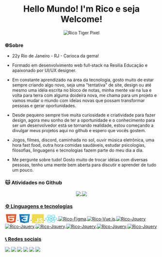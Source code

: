 <h1 align="center">Hello Mundo! I'm Rico e seja Welcome!</h1>

<div align="center">
<img alt="Rico Tiger Pixel" height="150" src="https://media0.giphy.com/media/IKOAHNRFDHK3QSsokJ/200w.webp?cid=ecf05e47mihvx191ym6p4pffumjk8zmk1riz5z8ws6iv4h63&rid=200w.webp&ct=s">
</div>

<h3> 🌐Sobre</h1>
<div>

- 22y Rio de Janeiro - RJ - Carioca da gema!
  
- Formado em desenvolvimento web full-stack na Resilia Educação e apaixonado por UI/UX designer.
  
- Em constante aprendizado na área da tecnologia, gosto muito de estar sempre criando algo novo, seja uma "tentativa" de site, design ou até mesmo uma idéia escrita no bloco de notas, minha mente vai na lua e volta para terra com alguma doideira nova, me chama para um projeto e vamos mudar o mundo com ideias novas que possam transformar pessoas e gerar oportunidades.

- Desde pequeno sempre tive muita curiosidade e criatividade para fazer design, agora meu sonho de ter a oportunidade e o conhecimento para ser um desenvolvedor está se tornando realidade, estou começando a divulgar meus projetos aqui no github e espero que vocês gostem. 

- Jogos, filmes, discord, caminhada no sol, ouvir música eletrônica, uma hora fast food, outra hora comidas saudáveis, estudar psicologias, filosofias, linguagens e tecnologias fazem parte do meu dia a dia.
  
- Me pergunte sobre tudo! Gosto muito de trocar idéias com diversas pessoas, tenho uma mente bem aberta para discutir e aprender de tudo um pouco.
</div>

<h3> 🐱 Atividades no Github</h3>
<div align="center">
  <a href="https://github.com/enricomartins018">
  <img align="center" height="150" src="https://github-readme-stats.vercel.app/api?username=enricomartins018&show_icons=true&theme=dark&include_all_commits=true&count_private=true"/>
  <img align="center" height="150" src="https://github-readme-stats.vercel.app/api/top-langs/?username=enricomartins018&layout=compact&langs_count=7&theme=dark"/>
</div>

<h3>⚙️ Linguagens e tecnologias</h3>
<div>
 <img align="center" alt="Rico-HTML" height="30" width="40" src="https://raw.githubusercontent.com/devicons/devicon/master/icons/html5/html5-original.svg">
  <img align="center" alt="Rico-CSS" height="30" width="40" src="https://raw.githubusercontent.com/devicons/devicon/master/icons/css3/css3-original.svg">
  <img align="center" alt="Rico-Js" height="30" width="40" src="https://raw.githubusercontent.com/devicons/devicon/master/icons/javascript/javascript-plain.svg">
  <img align="center" alt="Rico-React" height="30" width="40" src="https://raw.githubusercontent.com/devicons/devicon/master/icons/react/react-original.svg">
  <img align="center" alt="Rico-Figma" height="30" width="40" src="https://cdn.jsdelivr.net/gh/devicons/devicon/icons/figma/figma-original.svg">
  <img align="center" alt="Rico-Vue.js" height="30" width="40" src="https://cdn.jsdelivr.net/gh/devicons/devicon/icons/vuejs/vuejs-original.svg">
  <img align="center" alt="Rico-Jquery" height="30" width="40" src="https://cdn.jsdelivr.net/gh/devicons/devicon/icons/jquery/jquery-original.svg">  
  <img align="center" alt="Rico-Jquery" height="30" width="40" src="https://cdn.jsdelivr.net/gh/devicons/devicon/icons/nodejs/nodejs-original.svg">
  <img align="center" alt="Rico-Jquery" height="30" width="40" src="https://cdn.jsdelivr.net/gh/devicons/devicon/icons/vscode/vscode-original.svg">
  <img align="center" alt="Rico-Jquery" height="30" width="40" src="https://cdn.jsdelivr.net/gh/devicons/devicon/icons/bootstrap/bootstrap-original.svg">
  <img align="center" alt="Rico-Jquery" height="30" width="40" src="https://cdn.jsdelivr.net/gh/devicons/devicon/icons/canva/canva-original.svg">
  <img align="center" alt="Rico-Jquery" height="30" width="40" src="https://cdn.jsdelivr.net/gh/devicons/devicon/icons/photoshop/photoshop-plain.svg" />
</div>

<h3>📞 Redes sociais</h1>

<div>
    <a href="https://github.com/enricomartins018" target="_blank"><img src="https://img.shields.io/badge/GitHub-100000?style=for-the-badge&logo=github&logoColor=white" target="_blank"></a>
    <a href="https://www.linkedin.com/in/enrico-martins018/" target="_blank"><img src="https://img.shields.io/badge/LinkedIn-0077B5?style=for-the-badge&logo=linkedin&logoColor=white" target="_blank"></a>
 	<a href="https://www.codewars.com/users/enricomartins018" target="_blank"><img src="https://img.shields.io/badge/Codewars-B1361E?style=for-the-badge&logo=Codewars&logoColor=white" target="_blank"></a>
    <a href="https://discordapp.com/users/enrico_martins018#2977" target="_blank"><img src="https://img.shields.io/badge/Discord-7289DA?style=for-the-badge&logo=discord&logoColor=white" target="_blank"></a> 
    <a href = "mailto:enrico.martins018@gmail.com"><img src="https://img.shields.io/badge/Gmail-D14836?style=for-the-badge&logo=gmail&logoColor=white" target="_blank"></a>
    <a href="https://api.whatsapp.com/send?phone=5521977081554&text=Ol%c3%a1+enrico%2c+tudo+bem%3f" target="_blank"><img src="https://img.shields.io/badge/WhatsApp-25D366?style=for-the-badge&logo=whatsapp&logoColor=white" target="_blank"></a> 
</div>  
